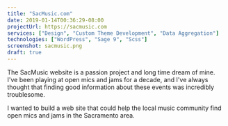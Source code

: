 ```yaml
---
title: "SacMusic.com"
date: 2019-01-14T00:36:29-08:00
projectUrl: https://sacmusic.com
services: ["Design", "Custom Theme Development", "Data Aggregation"]
technologies: ["WordPress", "Sage 9", "Scss"]
screenshot: sacmusic.png
draft: true
---
```

The SacMusic website is a passion project and long time dream of mine. I've been playing at open mics and jams for a decade, and I've always thought that finding good information about these events was incredibly troublesome. 

I wanted to build a web site that could help the local music community find open mics and jams in the Sacramento area. 

